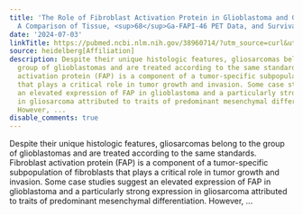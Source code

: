 ```yaml
---
title: 'The Role of Fibroblast Activation Protein in Glioblastoma and Gliosarcoma:
  A Comparison of Tissue, <sup>68</sup>Ga-FAPI-46 PET Data, and Survival Data'
date: '2024-07-03'
linkTitle: https://pubmed.ncbi.nlm.nih.gov/38960714/?utm_source=curl&utm_medium=rss&utm_campaign=pubmed-2&utm_content=1FakS-2QOkCT8HsMOQP1bCRQ4YzyumYOmxmF0moLsQ3dFB1E9V&fc=20220326224207&ff=20240704182753&v=2.18.0.post9+e462414
source: heidelberg[Affiliation]
description: Despite their unique histologic features, gliosarcomas belong to the
  group of glioblastomas and are treated according to the same standards. Fibroblast
  activation protein (FAP) is a component of a tumor-specific subpopulation of fibroblasts
  that plays a critical role in tumor growth and invasion. Some case studies suggest
  an elevated expression of FAP in glioblastoma and a particularly strong expression
  in gliosarcoma attributed to traits of predominant mesenchymal differentiation.
  However, ...
disable_comments: true
---
```

Despite their unique histologic features, gliosarcomas belong to the group of glioblastomas and are treated according to the same standards. Fibroblast activation protein (FAP) is a component of a tumor-specific subpopulation of fibroblasts that plays a critical role in tumor growth and invasion. Some case studies suggest an elevated expression of FAP in glioblastoma and a particularly strong expression in gliosarcoma attributed to traits of predominant mesenchymal differentiation. However, ...